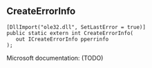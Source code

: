 ## CreateErrorInfo

```
[DllImport("ole32.dll", SetLastError = true)]
public static extern int CreateErrorInfo(
   out ICreateErrorInfo pperrinfo
);
```

Microsoft documentation: (TODO)
